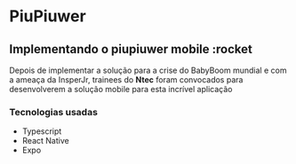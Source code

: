 # PiuPiuwer

## Implementando o piupiuwer mobile :rocket

Depois de implementar a solução para a crise do BabyBoom mundial e com a ameaça da InsperJr, trainees do **Ntec** foram convocados para desenvolverem a solução mobile para esta incrível aplicação

### Tecnologias usadas

- Typescript
- React Native
- Expo
